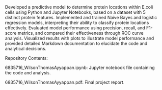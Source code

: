 Developed a predictive model to determine protein locations within E.coli cells using Python and Jupyter Notebooks, based on a dataset with 5 distinct protein features. Implemented and trained Naive Bayes and logistic regression models, interpreting their ability to classify protein locations effectively. Evaluated model performance using precision, recall, and F1-score metrics, and compared their effectiveness through ROC curve analysis. Visualized results with plots to illustrate model performance and provided detailed Markdown documentation to elucidate the code and analytical decisions.

Repository Contents:

6835716_WilsonThomasAyyappan.ipynb: Jupyter notebook file containing the code and analysis.

6835716_WilsonThomasAyyappan.pdf: Final project report.
